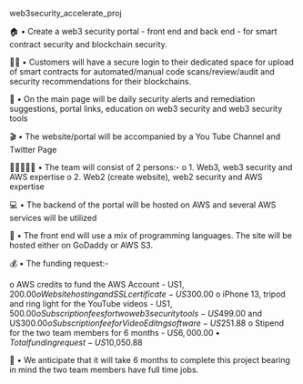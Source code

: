    web3security_accelerate_proj

🏠
•	Create a web3 security portal - front end and back end - for smart contract security and blockchain security.

👩‍💻
•	Customers will have a secure login to their dedicated space for upload of smart contracts for automated/manual code scans/review/audit and security recommendations for their blockchains.

🚩
•	On the main page will be daily security alerts and remediation suggestions, portal links, education on web3 security and web3 security tools

🎬
•	The website/portal will be accompanied by a You Tube Channel and Twitter Page

👩🏽‍🤝‍🧑🏾
•	The team will consist of 2 persons:-
o	1. Web3, web3 security and AWS expertise
o	2. Web2 (create website), web2 security and AWS expertise

💻
•	The backend of the portal will be hosted on AWS and several AWS services will be utilized

📱
•	The front end will use a mix of programming languages. The site will be hosted either on GoDaddy or AWS S3.

💰
•	The funding request:-


o	AWS credits to fund the AWS Account - US$1,200.00
o	Website hosting and SSL certificate - US$300.00
o	iPhone 13, tripod and ring light for the YouTube videos - US$1,500.00
o	Subscription fees for two web3 security tools - US$499.00 and US$300.00
o	Subscription fee for Video Editng software - US$251.88
o	Stipend for the two team members for 6 months - US$6,000.00
  •	Total funding request - US$10,050.88

🚧
•	We anticipate that it will take 6 months to complete this project bearing in mind the two team members have full time jobs.







